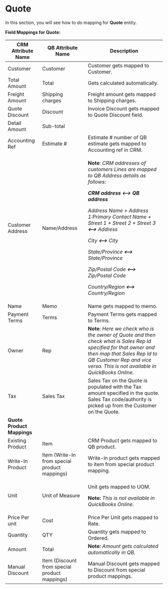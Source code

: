 # Quote

In this section, you will see how to do mapping for **Quote** entity.

**Field Mappings for Quote:**

| **CRM Attribute Name**     | **QB Attribute Name**                         | **Description**                                                                                                                                                                                                                                                                                                                                                                                                                                                                                                                                                                                                                                            |
| -------------------------- | --------------------------------------------- | ---------------------------------------------------------------------------------------------------------------------------------------------------------------------------------------------------------------------------------------------------------------------------------------------------------------------------------------------------------------------------------------------------------------------------------------------------------------------------------------------------------------------------------------------------------------------------------------------------------------------------------------------------------- |
| Customer                   | Customer                                      | Customer gets mapped to Customer.                                                                                                                                                                                                                                                                                                                                                                                                                                                                                                                                                                                                                          |
| Total Amount               | Total                                         | Gets calculated automatically.                                                                                                                                                                                                                                                                                                                                                                                                                                                                                                                                                                                                                             |
| Freight Amount             | Shipping charges                              | Freight amount gets mapped to Shipping charges.                                                                                                                                                                                                                                                                                                                                                                                                                                                                                                                                                                                                            |
| Quote Discount             | Discount                                      | Invoice Discount gets mapped to Quote Discount field.                                                                                                                                                                                                                                                                                                                                                                                                                                                                                                                                                                                                      |
| Detail Amount              | Sub-total                                     |                                                                                                                                                                                                                                                                                                                                                                                                                                                                                                                                                                                                                                                            |
| Accounting Ref             | Estimate #                                    | Estimate # number of QB estimate gets mapped to Accounting ref in CRM.                                                                                                                                                                                                                                                                                                                                                                                                                                                                                                                                                                                     |
| Customer Address           | Name/Address                                  | <p><strong>Note</strong>: <em>CRM addresses of customers Lines are mapped to QB Address details as follows:</em></p><p><em><strong>CRM address</strong>  <strong>&#x3C;--></strong>  <strong>QB address</strong></em></p><p><em>Address Name <strong></strong> + Address 1:Primary Contact Name + Street 1 + Street 2 + Street 3 <strong>&#x3C;--></strong> Address</em></p><p><em>City <strong>&#x3C;--></strong> City</em></p><p><em>State/Province <strong>&#x3C;--></strong> State/Province</em></p><p><em>Zip/Postal Code <strong>&#x3C;--></strong> Zip/Postal Code</em></p><p><em>Country/Region <strong>&#x3C;--></strong> Country/Region</em></p> |
| Name                       | Memo                                          | Name gets mapped to memo.                                                                                                                                                                                                                                                                                                                                                                                                                                                                                                                                                                                                                                  |
| Payment Terms              | Terms                                         | Payment Terms gets mapped to Terms.                                                                                                                                                                                                                                                                                                                                                                                                                                                                                                                                                                                                                        |
| Owner                      | Rep                                           | **Note**: _Here we check who is the owner of Quote and then check what is Sales Rep Id specified for that owner and then map that Sales Rep Id to QB Customer Rep and vice versa. This is not available in QuickBooks Online._                                                                                                                                                                                                                                                                                                                                                                                                                             |
| Tax                        | Sales Tax                                     | Sales Tax on the Quote is populated with the Tax amount specified in the quote. Sales Tax code/authority is picked up from the Customer on the Quote.                                                                                                                                                                                                                                                                                                                                                                                                                                                                                                      |
| **Quote Product Mappings** |                                               |                                                                                                                                                                                                                                                                                                                                                                                                                                                                                                                                                                                                                                                            |
| Existing Product           | Item                                          | CRM Product gets mapped to QB product.                                                                                                                                                                                                                                                                                                                                                                                                                                                                                                                                                                                                                     |
| Write-In Product           | Item (Write-In from special product mappings) | Write-In product gets mapped to item from special product mapping.                                                                                                                                                                                                                                                                                                                                                                                                                                                                                                                                                                                         |
| Unit                       | Unit of Measure                               | <p>Unit gets mapped to UOM.</p><p><strong>Note:</strong> <em>This is not available in QuickBooks Online</em>.</p>                                                                                                                                                                                                                                                                                                                                                                                                                                                                                                                                          |
| Price Per unit             | Cost                                          | Price Per Unit gets mapped to Rate.                                                                                                                                                                                                                                                                                                                                                                                                                                                                                                                                                                                                                        |
| Quantity                   | QTY                                           | Quantity gets mapped to Ordered.                                                                                                                                                                                                                                                                                                                                                                                                                                                                                                                                                                                                                           |
| Amount                     | Total                                         | **Note:** _Amount gets calculated automatically in QB._                                                                                                                                                                                                                                                                                                                                                                                                                                                                                                                                                                                                    |
| Manual Discount            | Item (Discount from special product mappings) | Manual Discount gets mapped to Discount from special product mappings.                                                                                                                                                                                                                                                                                                                                                                                                                                                                                                                                                                                     |
